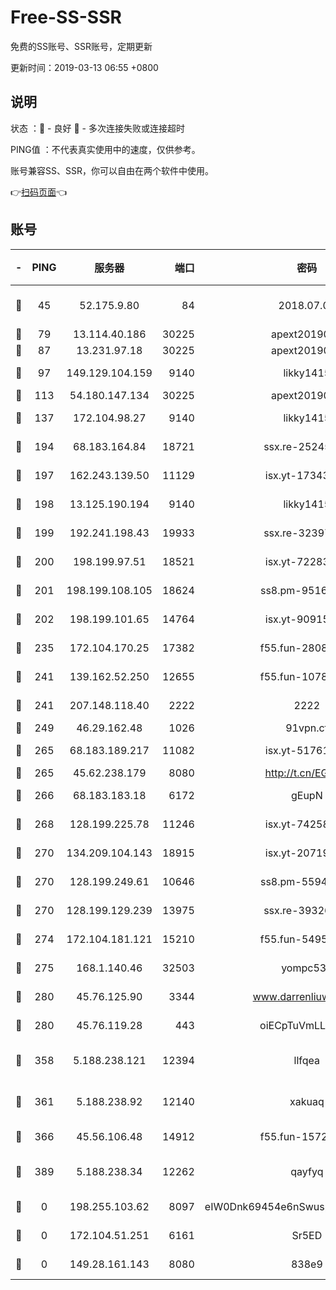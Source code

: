 # Free-SS-SSR

免费的SS账号、SSR账号，定期更新

更新时间：2019-03-13 06:55 +0800

## 说明

状态     ：🙂 - 良好 🙁 - 多次连接失败或连接超时

PING值   ：不代表真实使用中的速度，仅供参考。

账号兼容SS、SSR，你可以自由在两个软件中使用。

👉[扫码页面](https://liesauer.github.io/Free-SS-SSR/)👈

## 账号

|-|PING|服务器|端口|密码|加密方式|区域|
|:----:|:----:|:-----:|-----:|:----:|:----:|:----:|
|🙂|45|52.175.9.80|84|2018.07.07|chacha20-ietf-poly1305|HK|
|🙂|79|13.114.40.186|30225|apext2019006|chacha20|JP|
|🙂|87|13.231.97.18|30225|apext2019006|chacha20|JP|
|🙂|97|149.129.104.159|9140|likky1415|aes-256-cfb|HK|
|🙂|113|54.180.147.134|30225|apext2019006|chacha20|KR|
|🙂|137|172.104.98.27|9140|likky1415|aes-256-cfb|JP|
|🙂|194|68.183.164.84|18721|ssx.re-25245767|aes-256-cfb|US|
|🙂|197|162.243.139.50|11129|isx.yt-17343206|aes-256-cfb|US|
|🙂|198|13.125.190.194|9140|likky1415|aes-256-cfb|KR|
|🙂|199|192.241.198.43|19933|ssx.re-32397443|aes-256-cfb|US|
|🙂|200|198.199.97.51|18521|isx.yt-72283147|aes-256-cfb|US|
|🙂|201|198.199.108.105|18624|ss8.pm-95169618|aes-256-cfb|US|
|🙂|202|198.199.101.65|14764|isx.yt-90915141|aes-256-cfb|US|
|🙂|235|172.104.170.25|17382|f55.fun-28085888|aes-256-cfb|SG|
|🙂|241|139.162.52.250|12655|f55.fun-10786929|aes-256-cfb|SG|
|🙂|241|207.148.118.40|2222|2222|aes-256-cfb|SG|
|🙂|249|46.29.162.48|1026|91vpn.cf|rc4-md5|RU|
|🙂|265|68.183.189.217|11082|isx.yt-51761782|aes-256-cfb|SG|
|🙂|265|45.62.238.179|8080|http://t.cn/EGJIyrl|rc4-md5|CA|
|🙂|266|68.183.183.18|6172|gEupN|aes-256-cfb|SG|
|🙂|268|128.199.225.78|11246|isx.yt-74258807|aes-256-cfb|SG|
|🙂|270|134.209.104.143|18915|isx.yt-20719198|aes-256-cfb|SG|
|🙂|270|128.199.249.61|10646|ss8.pm-55944439|aes-256-cfb|SG|
|🙂|270|128.199.129.239|13975|ssx.re-39326956|aes-256-cfb|SG|
|🙂|274|172.104.181.121|15210|f55.fun-54958208|aes-256-cfb|SG|
|🙂|275|168.1.140.46|32503|yompc535|aes-256-cfb|AU|
|🙂|280|45.76.125.90|3344|www.darrenliuwei.com|aes-256-cfb|AU|
|🙂|280|45.76.119.28|443|oiECpTuVmLLxk4Ts|aes-256-cfb|AU|
|🙂|358|5.188.238.121|12394|llfqea|chacha20-ietf-poly1305|BR|
|🙂|361|5.188.238.92|12140|xakuaq|chacha20-ietf-poly1305|BR|
|🙂|366|45.56.106.48|14912|f55.fun-15722464|aes-256-cfb|US|
|🙂|389|5.188.238.34|12262|qayfyq|chacha20-ietf-poly1305|BR|
|🙁|0|198.255.103.62|8097|eIW0Dnk69454e6nSwuspv9DmS201tQ0D|aes-256-cfb|US|
|🙁|0|172.104.51.251|6161|Sr5ED|aes-256-cfb|SG|
|🙁|0|149.28.161.143|8080|838e9|aes-256-cfb|AU|
